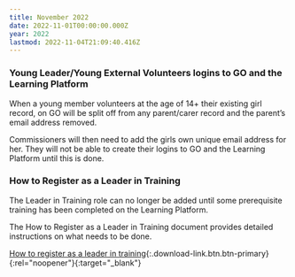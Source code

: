 ```yaml
---
title: November 2022
date: 2022-11-01T00:00:00.000Z
year: 2022
lastmod: 2022-11-04T21:09:40.416Z
---
```

### Young Leader/Young External Volunteers logins to GO and the Learning Platform

When a young member volunteers at the age of 14+ their existing girl record, on GO will be split off from any parent/carer record and the parent’s email address removed.  

Commissioners will then need to add the girls own unique email address for her. They will not be able to create their logins to GO and the Learning Platform until this is done.

### How to Register as a Leader in Training

The Leader in Training role can no longer be added until some prerequisite training has been completed on the Learning Platform.

The How to Register as a Leader in Training document provides detailed instructions on what needs to be done.

[How to register as a leader in training](/assets/docs/2022/how-to-register-as-a-lit.pdf){:.download-link.btn.btn-primary}{:rel="noopener"}{:target="_blank"}
